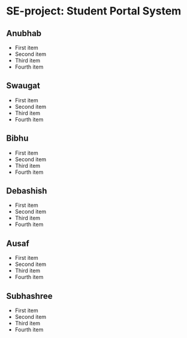 # SE-project: Student Portal System
## Anubhab
<ul>
  <li>First item</li>
  <li>Second item</li>
  <li>Third item</li>
  <li>Fourth item</li>
</ul>

## Swaugat
<ul>
  <li>First item</li>
  <li>Second item</li>
  <li>Third item</li>
  <li>Fourth item</li>
</ul>

## Bibhu
<ul>
  <li>First item</li>
  <li>Second item</li>
  <li>Third item</li>
  <li>Fourth item</li>
</ul>

## Debashish

<ul>
  <li>First item</li>
  <li>Second item</li>
  <li>Third item</li>
  <li>Fourth item</li>
</ul>

## Ausaf

<ul>
  <li>First item</li>
  <li>Second item</li>
  <li>Third item</li>
  <li>Fourth item</li>
</ul>

## Subhashree

<ul>
  <li>First item</li>
  <li>Second item</li>
  <li>Third item</li>
  <li>Fourth item</li>
</ul>

